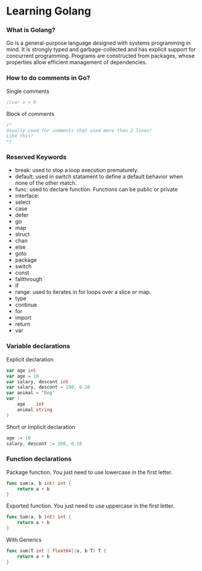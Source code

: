 # Learning Golang

### What is Golang?
Go is a general-purpose language designed with systems programming in mind. It is strongly typed and garbage-collected and has explicit support for concurrent programming. Programs are constructed from packages, whose properties allow efficient management of dependencies.


### How to do comments in Go?

Single comments
``` Go
//var x = 0
```

Block of comments
``` Go
/* 
Usually used for comments that used more than 2 lines!
Like this!
*/
```

### Reserved Keywords
- break: used to stop a loop execution prematurely.
- default: used in switch statament to define a default behavior when none of the other match. 
- func:  used to declare function. Functions can be public or private
- interface: 
- select
- case 
- defer
- go           
- map          
- struct
- chan         
- else         
- goto         
- package      
- switch
- const        
- fallthrough  
- if           
- range: used to iterates in for loops over a slice or map.      
- type
- continue     
- for          
- import       
- return       
- var

### Variable declarations

Explicit declaration
``` Go
var age int
var age = 10
var salary, descont int
var salary, descont = 100, 0.10
var animal = "Dog"
var (
	age    int
	animal string
)
```

Short or Implicit declaration
``` Go
age := 10
salary, descont := 200, 0.10
```

### Function declarations

Package function. You just need to use lowercase in the first letter.
``` Go
func sum(a, b int) int {
	return a + b
}
```
Exported function. You just need to use uppercase in the first letter.
``` Go
func Sum(a, b int) int {
	return a + b
}
```

With Generics
``` Go
func sum[T int | float64](a, b T) T {
	return a + b
}
```